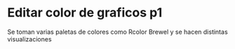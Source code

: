 # Editar color de graficos p1
 Se toman varias paletas de colores como Rcolor Brewel y se hacen distintas visualizaciones
